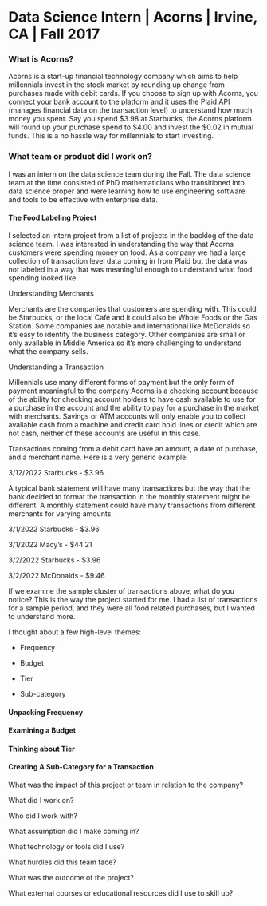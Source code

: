 # Data Science Intern        |   Acorns | Irvine, CA | Fall 2017 

### What is Acorns? 

Acorns is a start-up financial technology company which aims to help millennials invest in the stock market by rounding up change from purchases made with debit cards. If you choose to sign up with Acorns, you connect your bank account to the platform and it uses the Plaid API (manages financial data on the transaction level) to understand how much money you spent. Say you spend $3.98 at Starbucks, the Acorns platform will round up your purchase spend to $4.00 and invest the $0.02 in mutual funds. This is a no hassle way for millennials to start investing. 

### What team or product did I work on? 

I was an intern on the data science team during the Fall. The data science team at the time consisted of PhD mathematicians who transitioned into data science proper and were learning how to use engineering software and tools to be effective with enterprise data.  

#### The Food Labeling Project 

I selected an intern project from a list of projects in the backlog of the data science team. I was interested in understanding the way that Acorns customers were spending money on food. As a company we had a large collection of transaction level data coming in from Plaid but the data was not labeled in a way that was meaningful enough to understand what food spending looked like.  

Understanding Merchants 

Merchants are the companies that customers are spending with. This could be Starbucks, or the local Café and it could also be Whole Foods or the Gas Station. Some companies are notable and international like McDonalds so it’s easy to identify the business category. Other companies are small or only available in Middle America so it’s more challenging to understand what the company sells. 

Understanding a Transaction 

Millennials use many different forms of payment but the only form of payment meaningful to the company Acorns is a checking account because of the ability for checking account holders to have cash available to use for a purchase in the account and the ability to pay for a purchase in the market with merchants. Savings or ATM accounts will only enable you to collect available cash from a machine and credit card hold lines or credit which are not cash, neither of these accounts are useful in this case.  

Transactions coming from a debit card have an amount, a date of purchase, and a merchant name. Here is a very generic example: 

3/12/2022 Starbucks - $3.96 

A typical bank statement will have many transactions but the way that the bank decided to format the transaction in the monthly statement might be different. A monthly statement could have many transactions from different merchants for varying amounts. 

3/1/2022 Starbucks - $3.96 

3/1/2022 Macy’s - $44.21 

3/2/2022 Starbucks - $3.96 

3/2/2022 McDonalds - $9.46 

If we examine the sample cluster of transactions above, what do you notice? This is the way the project started for me. I had a list of transactions for a sample period, and they were all food related purchases, but I wanted to understand more.  

I thought about a few high-level themes: 

- Frequency 

- Budget 

- Tier 

- Sub-category 

#### Unpacking Frequency 

#### Examining a Budget 

#### Thinking about Tier 

#### Creating A Sub-Category for a Transaction 

 

What was the impact of this project or team in relation to the company? 

 

What did I work on? 

 

Who did I work with? 

 

What assumption did I make coming in? 

 

What technology or tools did I use? 

 

What hurdles did this team face? 

 

What was the outcome of the project? 

 

What external courses or educational resources did I use to skill up? 
